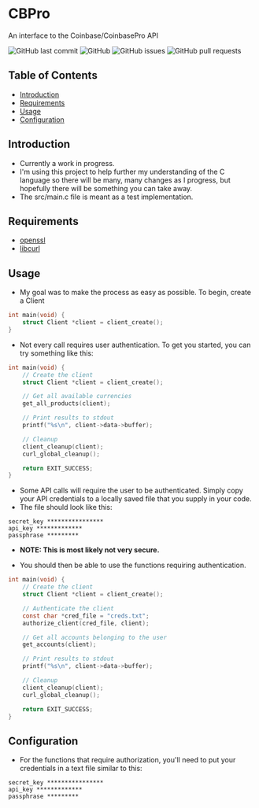# CBPro

An interface to the Coinbase/CoinbasePro API

![GitHub last commit](https://img.shields.io/github/last-commit/cjhead/cbpro)
![GitHub](https://img.shields.io/github/license/cjhead/cbpro)
![GitHub issues](https://img.shields.io/github/issues/cjhead/cbpro)
![GitHub pull requests](https://img.shields.io/github/issues-pr/cjhead/cbpro)

## Table of Contents
- [Introduction](#introduction)
- [Requirements](#requirements)
- [Usage](#usage)
- [Configuration](#configuration)

## Introduction

- Currently a work in progress.
- I'm using this project to help further my understanding of the C language so there will be many, many changes as I progress, but hopefully there will be something you can take away.
- The src/main.c file is meant as a test implementation.

## Requirements

- [openssl](https://github.com/openssl/openssl)
- [libcurl](https://github.com/curl/curl)

## Usage

- My goal was to make the process as easy as possible. To begin, create a
  Client

```c
int main(void) {
    struct Client *client = client_create();
}
```

- Not every call requires user authentication. To get you started, you can
  try something like this:

```c
int main(void) {
    // Create the client
    struct Client *client = client_create();

    // Get all available currencies
    get_all_products(client);

    // Print results to stdout
    printf("%s\n", client->data->buffer);

    // Cleanup
    client_cleanup(client);
    curl_global_cleanup();

    return EXIT_SUCCESS;
}
```

- Some API calls will require the user to be authenticated. Simply copy
  your API credentials to a locally saved file that you supply in your
code.
- The file should look like this:

```
secret_key ****************
api_key *************
passphrase *********
```

- **NOTE: This is most likely not very secure.**

- You should then be able to use the functions requiring authentication.

```c
int main(void) {
    // Create the client
    struct Client *client = client_create();

    // Authenticate the client
    const char *cred_file = "creds.txt";
    authorize_client(cred_file, client);

    // Get all accounts belonging to the user
    get_accounts(client);

    // Print results to stdout
    printf("%s\n", client->data->buffer);

    // Cleanup
    client_cleanup(client);
    curl_global_cleanup();

    return EXIT_SUCCESS;
}
```

## Configuration

- For the functions that require authorization, you'll need to put your
  credentials in a text file similar to this:
```
secret_key ****************
api_key *************
passphrase *********
```
